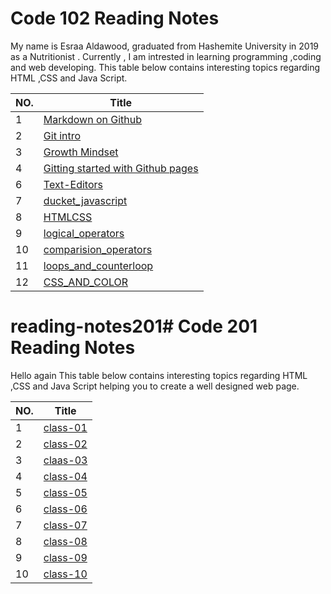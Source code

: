 # Code 102 Reading Notes
My name is Esraa Aldawood, graduated from Hashemite University in 2019 as a Nutritionist .
Currently , I am intrested in learning programming ,coding and web developing.
This table below contains interesting topics regarding HTML ,CSS and Java Script.




|NO. | Title  | 
|---|---|
|1|[Markdown on Github](Markdown.md)   |
|2|[Git intro](Git-intro.md) |
|3|[Growth Mindset](Growth-Mindset.md) |
|4|[Gitting started with Github pages](https://esraa-creator.github.io/reading-note/GitHub-Pages)|
|6|[Text-Editors](Text-Editors.md)|
|7|[ducket_javascript](ducket_javascript.md)|
|8|[HTMLCSS](HTMLCSS.md)|
|9|[logical_operators](logical-operators.md)|
|10|[comparision_operators](comparision-operators.md)|
|11|[loops_and_counterloop](loops-and-counterloop.md)|
|12|[CSS_AND_COLOR](https://esraa-creator.github.io/reading-note/CSSandCOLOR)|






# reading-notes201# Code 201 Reading Notes
<p>Hello again 
This table below contains interesting topics regarding HTML ,CSS and Java Script helping you to create a well designed web page. </p>

|NO. | Title  | 
|---|---|
|1|[class-01](/home/esraaa/reading-note-/reading-notes201/class-01.md)|
|2|[class-02](class-02.md)|
|3|[claas-03](class-03.md)|
|4|[class-04](class-04.md)|
|5|[class-05](class-05.md)|
|6|[class-06](class-06.md)|
|7|[class-07](class-07.md)|
|8|[class-08](class-08.md)|
|9|[class-09](class-09.md)|
|10|[class-10](class-10.md)|


